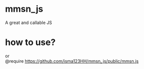 # mmsn_js
A great and callable JS
# how to use?
<script src='https://github.com/isma123HH/mmsn_js/public/mmsn.js'></script>
or </br>
@require      https://github.com/isma123HH/mmsn_js/public/mmsn.js
